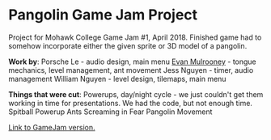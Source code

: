 # Pangolin Game Jam Project

Project for Mohawk College Game Jam #1, April 2018. Finished game had to somehow incorporate either the given sprite or 3D model of a pangolin. 

__Work by__:
Porsche Le - audio design, main menu
[Evan Mulrooney](dog-eared.github.io/portfolio) - tongue mechanics, level management, ant movement 
Jess Nguyen - timer, audio management
William Nguyen - level design, tilemaps, main menu 

__Things that were cut__:
Powerups, day/night cycle - we just couldn't get them working in time for presentations. We had the code, but not enough time.
Spitball Powerup
Ants Screaming in Fear
Pangolin Movement

[Link to GameJam version.](https://dog-eared.github.io/portfolio/Pangolin_WebGL/Pangolin_WebGL/)
